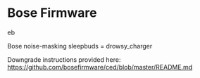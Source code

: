 # Bose Firmware

eb

Bose noise-masking sleepbuds = drowsy_charger

Downgrade instructions provided here:</br>
https://github.com/bosefirmware/ced/blob/master/README.md

